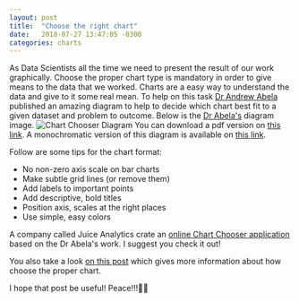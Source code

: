 ```yaml
---
layout: post
title:  "Choose the right chart"
date:   2018-07-27 13:47:05 -0300
categories: charts
---
```


As Data Scientists all the time we need to present the result of our work graphically. Choose the proper chart type is mandatory in order to give means to the data that we worked. Charts are a easy way to understand the data and give to it some real mean.
To help on this task [Dr Andrew Abela][1] published an amazing diagram to help to decide which chart best fit to a given dataset and problem to outcome.
Below is the [Dr Abela's][2] diagram image.
 ![Chart Chooser Diagram][image-1]
You can download a pdf version on [this link][3]. A monochromatic version of this diagram is available on [this link][4].

Follow are some tips for the chart format:
- No non-zero axis scale on bar charts
- Make subtle grid lines (or remove them)
- Add labels to important points
- Add descriptive, bold titles
- Position axis, scales at the right places
- Use simple, easy colors

A company called Juice Analytics crate an [online Chart Chooser application][5] based on the Dr Abela's work. I suggest you check it out!

You also take a look [on this post][6] which gives more information about how choose the proper chart.

I hope that post be useful! Peace!!!🖖🏻

[1]:	https://extremepresentation.com/design/7-charts/
[2]:	https://extremepresentation.com/design/7-charts/
[3]:	https://vandersonpc.github.io/files/choose_chart.pdf
[4]:	https://vandersonpc.github.io/files/choose_chart_bw.pdf
[5]:	http://labs.juiceanalytics.com/chartchooser/index.html
[6]:	https://chandoo.org/wp/chart-selection-process/

[image-1]:	https://vandersonpc.github.io/img/chartchooser.jpg "Chart Chooser Diagram"